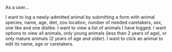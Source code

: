As a user…

I want to log a newly-admitted animal by submitting a form with animal species, name, age, diet, zoo location, number of needed caretakers, sex, one like and one dislike.
I want to view a list of animals I have logged.
I want options to view all animals, only young animals (less than 2 years of age), or only mature animals (2 years of age and older).
I want to click an animal to edit its name, age or caretakers.
